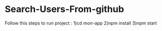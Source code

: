 # Search-Users-From-github
Follow this steps to run project :
1)cd mon-app
2)npm install 
3)npm start
